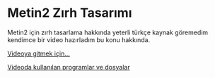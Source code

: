 # Metin2 Zırh Tasarımı
Metin2 için zırh tasarlama hakkında yeterli türkçe kaynak göremedim kendimce bir video hazırladım bu konu hakkında.

[Videoya gitmek için...](https://youtu.be/0LQpqsjiZmg)


[Videoda kullanılan  programlar ve dosyalar](https://github.com/Ulastudios/Metin2-Gelistirme/blob/master/3D%20Modelleme/Workspace-3D.md#gerekli-programlar)


